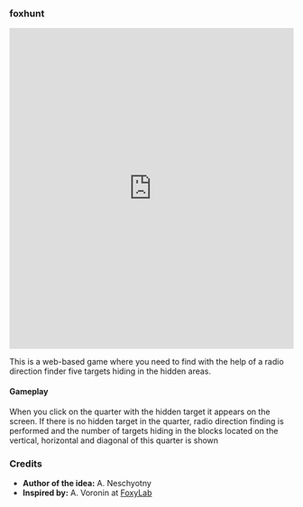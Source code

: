 ### foxhunt

<div style="width:100%;height:0;padding-bottom:113%;position:relative;"><iframe src="https://giphy.com/embed/spoNoX8oxA8TFpLU5M" width="100%" height="100%" style="position:absolute" frameBorder="0" class="giphy-embed" allowFullScreen></iframe></div>

This is a web-based game where you need to find with the help of a radio direction finder five targets hiding in the hidden areas.

#### Gameplay
When you click on the quarter with the hidden target it appears on the screen.
If there is no hidden target in the quarter, radio direction finding is performed and the number of targets hiding in the blocks located on the vertical, horizontal and diagonal of this quarter is shown

### Credits
- **Author of the idea:** A. Neschyotny
- **Inspired by:** A. Voronin at [FoxyLab](https://foxylab.com)
